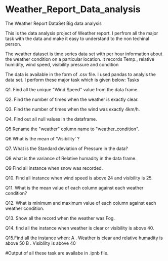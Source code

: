 # Weather_Report_Data_analysis
The Weather Report DataSet
Big data analysis

This is the data analysis project of Weather report. I perfrom all the major task with the data and make it easy to understand to the non techinal person.

The weather dataset is time series data set with per hour information about the weather condition on a particular location. it records Temp., relative humidity, wind speed, visibility pressure and condition

The data is available in the form of .csv file. I used pandas to analyis the data set. I perform these major task which is given below:
Tasks

Q1. Find all the unique "Wind Speed" value from the data frame.

Q2. Find the number of times when the weather is exactly clear.

Q3. Find the number of times when the wind was exactly 4km/h.

Q4. Find out all null values in the dataframe.

Q5 Rename the "weather" column name to "weather_condition".

Q6 What is the mean of 'Visibility' ?

Q7. What is the Standard deviation of Pressure in the data?

Q8 what is the variance of Relative humadity in the data frame.

Q9 Find all instance when snow was recorded.

Q10. Find all instance when wind speed is above 24 and visibility is 25.

Q11. What is the mean value of each column against each weather condition?

Q12. What is minimum and maximum value of each column against each weather condition.

Q13. Show all the record when the weather was Fog.

Q14. find all the instance when weather is clear or visibility is above 40.

Q15.Find all the instance when:
A . Weather is clear and relative humadity is above 50
B . Visiblilty is above 40


#Output of all these task are availabe in .ipnb file.
